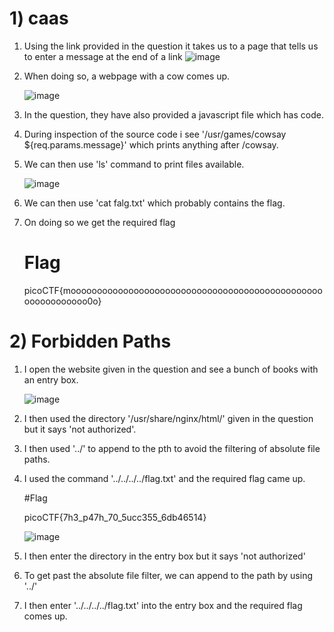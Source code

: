 # 1) caas

1) Using the link provided in the question it takes us to a page that tells us to enter a message at the end of a link
   ![image](https://github.com/Snapskillz123/picoCTF/assets/149099858/adbfe497-5142-471a-b300-e7ed165d429c)

2) When doing so, a webpage with a cow comes up.
  
   ![image](https://github.com/Snapskillz123/picoCTF/assets/149099858/21816f6e-c09d-4736-87ef-2313bb13294b)

3) In the question, they have also provided a javascript file which has code.
4) During inspection of the source code i see '/usr/games/cowsay ${req.params.message}' which prints anything after /cowsay.
5) We can then use 'ls' command to print files available.
 
   ![image](https://github.com/Snapskillz123/picoCTF/assets/149099858/49307e91-8d09-407e-bd3d-1b664982d11d)
   
6) We can then use 'cat falg.txt' which probably contains the flag.
7) On doing so we get the required flag

   # Flag

   picoCTF{moooooooooooooooooooooooooooooooooooooooooooooooooooooooooooo0o}

# 2) Forbidden Paths

1) I open the website given in the question and see a bunch of books with an entry box.
 
   ![image](https://github.com/Snapskillz123/picoCTF/assets/149099858/f7b28227-4fe1-4a8c-b8d4-da7485da0da3)
   
2) I then used the directory '/usr/share/nginx/html/' given in the question but it says 'not authorized'.
3) I then used '../' to append to the pth to avoid the filtering of absolute file paths.
4) I used the command '../../../../flag.txt' and the required flag came up.

   #Flag

   picoCTF{7h3_p47h_70_5ucc355_6db46514}

 
   ![image](https://github.com/Snapskillz123/picoCTF/assets/149099858/e8d24a79-29e9-4812-9ec8-8c5d89cda6ac)

6) I then enter the directory in the entry box but it says 'not authorized'
7) To get past the absolute file filter, we can append to the path by using '../'
8) I then enter '../../../../flag.txt' into the entry box and the required flag comes up.
